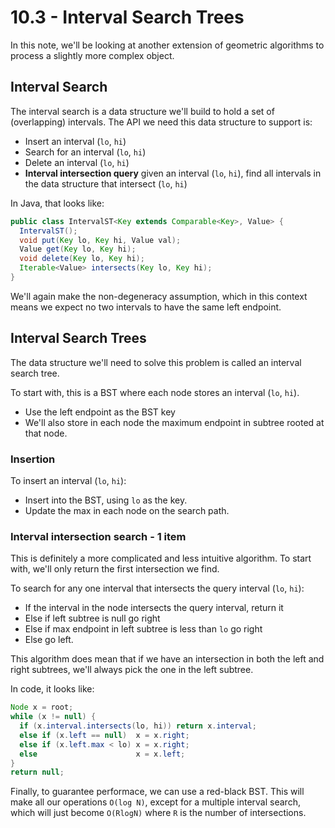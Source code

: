 # 10.3 - Interval Search Trees

In this note, we'll be looking at another extension of geometric algorithms to process a slightly more complex object.

## Interval Search

The interval search is a data structure we'll build to hold a set of (overlapping) intervals. The API we need this data structure to support is:
* Insert an interval (`lo`, `hi`)
* Search for an interval (`lo`, `hi`)
* Delete an interval (`lo`, `hi`)
* **Interval intersection query** given an interval (`lo`, `hi`), find all intervals in the data structure that intersect (`lo`, `hi`)

In Java, that looks like:

```Java
public class IntervalST<Key extends Comparable<Key>, Value> {
  IntervalST();
  void put(Key lo, Key hi, Value val);
  Value get(Key lo, Key hi);
  void delete(Key lo, Key hi);
  Iterable<Value> intersects(Key lo, Key hi);
}
```

We'll again make the non-degeneracy assumption, which in this context means we expect no two intervals to have the same left endpoint.

## Interval Search Trees

The data structure we'll need to solve this problem is called an interval search tree.

To start with, this is a BST where each node stores an interval (`lo`, `hi`).
* Use the left endpoint as the BST key
* We'll also store in each node the maximum endpoint in subtree rooted at that node.

### Insertion

To insert an interval (`lo`, `hi`):
* Insert into the BST, using `lo` as the key.
* Update the max in each node on the search path.

### Interval intersection search - 1 item

This is definitely a more complicated and less intuitive algorithm. To start with, we'll only return the first intersection we find.

To search for any one interval that intersects the query interval (`lo`, `hi`):
* If the interval in the node intersects the query interval, return it
* Else if left subtree is null go right
* Else if max endpoint in left subtree is less than `lo` go right
* Else go left.

This algorithm does mean that if we have an intersection in both the left and right subtrees, we'll always pick the one in the left subtree.

In code, it looks like:

```Java
Node x = root;
while (x != null) {
  if (x.interval.intersects(lo, hi)) return x.interval;
  else if (x.left == null)  x = x.right;
  else if (x.left.max < lo) x = x.right;
  else                      x = x.left;
}
return null;
```

Finally, to guarantee performace, we can use a red-black BST. This will make all our operations `O(log N)`, except for a multiple interval search, which will just become `O(RlogN)` where `R` is the number of intersections.